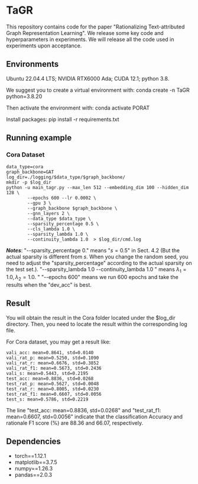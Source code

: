 # TaGR

This repository contains code for the paper "Rationalizing Text-attributed Graph Representation Learning". 
We release some key code and hyperparameters in experiments. We will release all the code used in experiments upon acceptance.

## Environments
Ubuntu 22.04.4 LTS; NVIDIA RTX6000 Ada; CUDA 12.1; python 3.8.

We suggest you to create a virtual environment with: conda create -n TaGR python=3.8.20

Then activate the environment with: conda activate PORAT 

Install packages: pip install -r requirements.txt

## Running example
### Cora Dataset
~~~
data_type=cora
graph_backbone=GAT
log_dir=./logging/$data_type/$graph_backbone/
mkdir -p $log_dir
python -u main_tagr.py --max_len 512 --embedding_dim 100 --hidden_dim 128 \
        --epochs 600 --lr 0.0002 \
        --gpu 3 \
        --graph_backbone $graph_backbone \
        --gnn_layers 2 \
        --data_type $data_type \
        --sparsity_percentage 0.5 \
        --cls_lambda 1.0 \
        --sparsity_lambda 1.0 \
        --continuity_lambda 1.0  > $log_dir/cmd.log	
~~~

**_Notes_**: "--sparsity_percentage 0." means "$s=0.5$" in Sect. 4.2 (But the actual sparsity is different from $s$. When you change the random seed, you need to adjust the "sparsity_percentage" according to the actual sparsity on the test set.). "--sparsity_lambda 1.0 --continuity_lambda 1.0 " means $\lambda_1=1.0, \lambda_2=1.0$. " 
"--epochs 600" means we run 600 epochs and take the results when the "dev_acc" is best.

## Result  
You will obtain the result in the Cora folder located under the $log_dir directory. Then, you need to locate the result within the corresponding log file.

For Cora dataset, you may get a result like: 
~~~
vali_acc: mean=0.8641, std=0.0140
vali_rat_p: mean=0.5250, std=0.1090
vali_rat_r: mean=0.6676, std=0.3852
vali_rat_f1: mean=0.5673, std=0.2436
vali_s: mean=0.5443, std=0.2195
test_acc: mean=0.8836, std=0.0268
test_rat_p: mean=0.5627, std=0.0048
test_rat_r: mean=0.8005, std=0.0230
test_rat_f1: mean=0.6607, std=0.0056
test_s: mean=0.5786, std=0.2219
~~~

The line "test_acc: mean=0.8836, std=0.0268" and "test_rat_f1: mean=0.6607, std=0.0056"  indicate that the classification Accuracy and  rationale F1 score (%) are 88.36 and 66.07, respectively.


## Dependencies
- torch==1.12.1
- matplotlib==3.7.5
- numpy==1.26.3
- pandas==2.0.3

